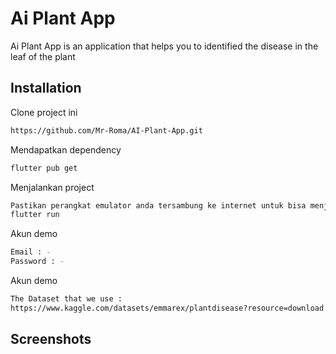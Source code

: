 # Ai Plant App

Ai Plant App is an application that helps you to identified the disease in the leaf of the plant

## Installation

Clone project ini

```bash
https://github.com/Mr-Roma/AI-Plant-App.git
```

Mendapatkan dependency

```bash
flutter pub get
```

Menjalankan project

```bash
Pastikan perangkat emulator anda tersambung ke internet untuk bisa menjalankan aplikasi ini, dan jalankan command :
flutter run
```

Akun demo

```bash
Email : -
Password : -
```

Akun demo
```bash
The Dataset that we use : 
https://www.kaggle.com/datasets/emmarex/plantdisease?resource=download
```

## Screenshots